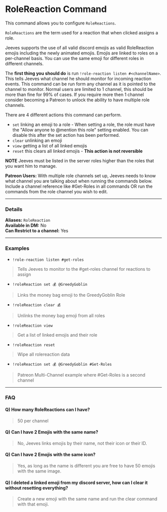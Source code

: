 # RoleReaction Command

This command allows you to configure `RoleReactions`.

`RoleReactions` are the term used for a reaction that when clicked assigns a role.

Jeeves supports the use of all valid discord emojis as valid RoleReaction emojis including the newly animated emojis. Emojis are linked to roles on a per-channel basis. You can use the same emoji for different roles in different channels.

The **first thing you should do** is run `!role-reaction listen #<channelName>`. This tells Jeeves what channel he should monitor for incoming reaction events. This command can be run form any channel as it is pointed to the channel to monitor. Normal users are limited to 1 channel, this should be more than fine for 99% of cases. If you require more then 1 channel consider becoming a Patreon to unlock the ability to have multiple role channels.

There are 4 different actions this command can perform.

* `set`  linking an emoji to a role - When setting a role, the role must have the "Allow anyone to @mention this role" setting enabled. You can disable this after the set action has been performed.  
* `clear`  unlinking an emoji  
* `view`  getting a list of all linked emojis  
* `reset` this clears all linked emojis - **This action is not reversible**  

**NOTE** Jeeves must be listed in the server roles higher than the roles that you want him to manage.

**Patreon Users:** With multiple role channels set up, Jeeves needs to know what channel you are talking about when running the commands below. Include a channel reference like #Get-Roles in all commands OR run the commands from the role channel you wish to edit.
***
### Details

**Aliases:** `RoleReaction`  
**Available in DM:** No  
**Can Restrict to a channel:** Yes  
***
### Examples

* `!role-reaction listen #get-roles`
> Tells Jeeves to monitor to the #get-roles channel for reactions to assign
* `!roleReaction set 💰 @GreedyGoblin`
> Links the money bag emoji to the GreedyGoblin Role  
* `!roleReaction clear 💰`
> Unlinks the money bag emoji from all roles  
* `!roleReaction view`
> Get a list of linked emojis and their role  
* `!roleReaction reset`
> Wipe all rolereaction data  
* `!roleReaction set 💰 @GreedyGoblin #Get-Roles`
> Patreon Multi-Channel example where #Get-Roles is a second channel  

***

### FAQ

#### Q) How many RoleReactions can I have?   
> 50 per channel

#### Q) Can I have 2 Emojis with the same name?    
> No, Jeeves links emojis by their name, not their icon or their ID.

#### Q) Can I have 2 Emojis with the same icon?    
> Yes, as long as the name is different you are free to have 50 emojis with the same image.

#### Q) I deleted a linked emoji from my discord server, how can I clear it without resetting everything?    
> Create a new emoji with the same name and run the clear command with that emoji.
